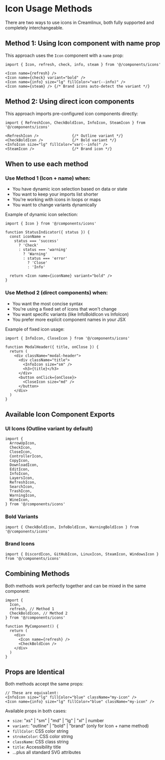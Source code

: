 # Icon Usage Methods

There are two ways to use icons in Creamlinux, both fully supported and completely interchangeable.

## Method 1: Using Icon component with name prop

This approach uses the `Icon` component with a `name` prop:

```tsx
import { Icon, refresh, check, info, steam } from '@/components/icons'

<Icon name={refresh} />
<Icon name={check} variant="bold" />
<Icon name={info} size="lg" fillColor="var(--info)" />
<Icon name={steam} /> {/* Brand icons auto-detect the variant */}
```

## Method 2: Using direct icon components

This approach imports pre-configured icon components directly:

```tsx
import { RefreshIcon, CheckBoldIcon, InfoIcon, SteamIcon } from '@/components/icons'

<RefreshIcon />               {/* Outline variant */}
<CheckBoldIcon />             {/* Bold variant */}
<InfoIcon size="lg" fillColor="var(--info)" />
<SteamIcon />                 {/* Brand icon */}
```

## When to use each method

### Use Method 1 (Icon + name) when:

- You have dynamic icon selection based on data or state
- You want to keep your imports list shorter
- You're working with icons in loops or maps
- You want to change variants dynamically

Example of dynamic icon selection:

```tsx
import { Icon } from '@/components/icons'

function StatusIndicator({ status }) {
  const iconName =
    status === 'success'
      ? 'Check'
      : status === 'warning'
        ? 'Warning'
        : status === 'error'
          ? 'Close'
          : 'Info'

  return <Icon name={iconName} variant="bold" />
}
```

### Use Method 2 (direct components) when:

- You want the most concise syntax
- You're using a fixed set of icons that won't change
- You want specific variants (like InfoBoldIcon vs InfoIcon)
- You prefer more explicit component names in your JSX

Example of fixed icon usage:

```tsx
import { InfoIcon, CloseIcon } from '@/components/icons'

function ModalHeader({ title, onClose }) {
  return (
    <div className="modal-header">
      <div className="title">
        <InfoIcon size="sm" />
        <h3>{title}</h3>
      </div>
      <button onClick={onClose}>
        <CloseIcon size="md" />
      </button>
    </div>
  )
}
```

## Available Icon Component Exports

### UI Icons (Outline variant by default)

```tsx
import {
  ArrowUpIcon,
  CheckIcon,
  CloseIcon,
  ControllerIcon,
  CopyIcon,
  DownloadIcon,
  EditIcon,
  InfoIcon,
  LayersIcon,
  RefreshIcon,
  SearchIcon,
  TrashIcon,
  WarningIcon,
  WineIcon,
} from '@/components/icons'
```

### Bold Variants

```tsx
import { CheckBoldIcon, InfoBoldIcon, WarningBoldIcon } from '@/components/icons'
```

### Brand Icons

```tsx
import { DiscordIcon, GitHubIcon, LinuxIcon, SteamIcon, WindowsIcon } from '@/components/icons'
```

## Combining Methods

Both methods work perfectly together and can be mixed in the same component:

```tsx
import {
  Icon,
  refresh, // Method 1
  CheckBoldIcon, // Method 2
} from '@/components/icons'

function MyComponent() {
  return (
    <div>
      <Icon name={refresh} />
      <CheckBoldIcon />
    </div>
  )
}
```

## Props are Identical

Both methods accept the same props:

```tsx
// These are equivalent:
<InfoIcon size="lg" fillColor="blue" className="my-icon" />
<Icon name={info} size="lg" fillColor="blue" className="my-icon" />
```

Available props in both cases:

- `size`: "xs" | "sm" | "md" | "lg" | "xl" | number
- `variant`: "outline" | "bold" | "brand" (only for Icon + name method)
- `fillColor`: CSS color string
- `strokeColor`: CSS color string
- `className`: CSS class string
- `title`: Accessibility title
- ...plus all standard SVG attributes
